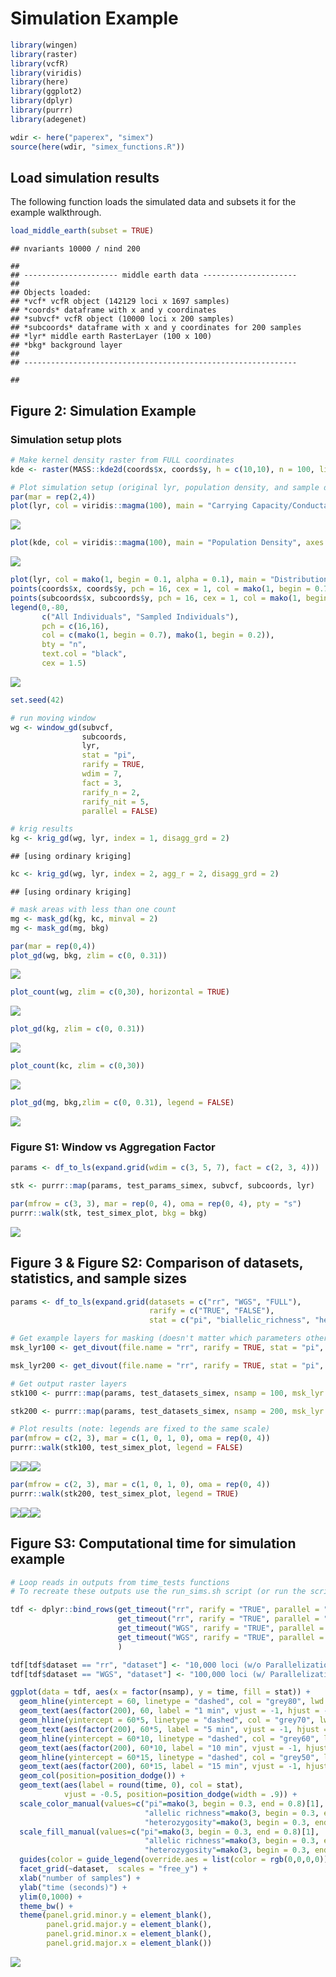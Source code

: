 Simulation Example
================

``` r
library(wingen)
library(raster)
library(vcfR)
library(viridis)
library(here)
library(ggplot2)
library(dplyr)
library(purrr)
library(adegenet)

wdir <- here("paperex", "simex")
source(here(wdir, "simex_functions.R"))
```

## Load simulation results

The following function loads the simulated data and subsets it for the
example walkthrough.

``` r
load_middle_earth(subset = TRUE)
```

    ## nvariants 10000 / nind 200

    ## 
    ## --------------------- middle earth data ---------------------
    ##  
    ## Objects loaded: 
    ## *vcf* vcfR object (142129 loci x 1697 samples) 
    ## *coords* dataframe with x and y coordinates 
    ## *subvcf* vcfR object (10000 loci x 200 samples) 
    ## *subcoords* dataframe with x and y coordinates for 200 samples 
    ## *lyr* middle earth RasterLayer (100 x 100) 
    ## *bkg* background layer 
    ## 
    ## -------------------------------------------------------------

    ## 

## Figure 2: Simulation Example

### Simulation setup plots

``` r
# Make kernel density raster from FULL coordinates
kde <- raster(MASS::kde2d(coords$x, coords$y, h = c(10,10), n = 100, lims = c(0,100,-100,0)))

# Plot simulation setup (original lyr, population density, and sample distribution)
par(mar = rep(2,4))
plot(lyr, col = viridis::magma(100), main = "Carrying Capacity/Conductance", axes = FALSE, box = FALSE)
```

![](simex_notebook_files/figure-gfm/unnamed-chunk-3-1.png)<!-- -->

``` r
plot(kde, col = viridis::magma(100), main = "Population Density", axes = FALSE, box = FALSE)
```

![](simex_notebook_files/figure-gfm/unnamed-chunk-3-2.png)<!-- -->

``` r
plot(lyr, col = mako(1, begin = 0.1, alpha = 0.1), main = "Distribution of Individuals", axes = FALSE, box = FALSE, zlim = c(0.01,1), legend = FALSE)
points(coords$x, coords$y, pch = 16, cex = 1, col = mako(1, begin = 0.7, alpha = 0.4), xlab = "", ylab = "")
points(subcoords$x, subcoords$y, pch = 16, cex = 1, col = mako(1, begin = 0.2, alpha = 0.9), xlab = "", ylab = "")
legend(0,-80, 
       c("All Individuals", "Sampled Individuals"), 
       pch = c(16,16), 
       col = c(mako(1, begin = 0.7), mako(1, begin = 0.2)),
       bty = "n",
       text.col = "black",
       cex = 1.5)
```

![](simex_notebook_files/figure-gfm/unnamed-chunk-3-3.png)<!-- -->

``` r
set.seed(42)

# run moving window
wg <- window_gd(subvcf, 
                subcoords, 
                lyr, 
                stat = "pi", 
                rarify = TRUE, 
                wdim = 7, 
                fact = 3, 
                rarify_n = 2, 
                rarify_nit = 5, 
                parallel = FALSE)

# krig results
kg <- krig_gd(wg, lyr, index = 1, disagg_grd = 2)
```

    ## [using ordinary kriging]

``` r
kc <- krig_gd(wg, lyr, index = 2, agg_r = 2, disagg_grd = 2)
```

    ## [using ordinary kriging]

``` r
# mask areas with less than one count
mg <- mask_gd(kg, kc, minval = 2)
mg <- mask_gd(mg, bkg)

par(mar = rep(0,4))
plot_gd(wg, bkg, zlim = c(0, 0.31))
```

![](simex_notebook_files/figure-gfm/unnamed-chunk-4-1.png)<!-- -->

``` r
plot_count(wg, zlim = c(0,30), horizontal = TRUE)
```

![](simex_notebook_files/figure-gfm/unnamed-chunk-4-2.png)<!-- -->

``` r
plot_gd(kg, zlim = c(0, 0.31))
```

![](simex_notebook_files/figure-gfm/unnamed-chunk-4-3.png)<!-- -->

``` r
plot_count(kc, zlim = c(0,30))
```

![](simex_notebook_files/figure-gfm/unnamed-chunk-4-4.png)<!-- -->

``` r
plot_gd(mg, bkg,zlim = c(0, 0.31), legend = FALSE)
```

![](simex_notebook_files/figure-gfm/unnamed-chunk-4-5.png)<!-- -->

### Figure S1: Window vs Aggregation Factor

``` r
params <- df_to_ls(expand.grid(wdim = c(3, 5, 7), fact = c(2, 3, 4)))

stk <- purrr::map(params, test_params_simex, subvcf, subcoords, lyr)

par(mfrow = c(3, 3), mar = rep(0, 4), oma = rep(0, 4), pty = "s")
purrr::walk(stk, test_simex_plot, bkg = bkg)
```

![](simex_notebook_files/figure-gfm/unnamed-chunk-5-1.png)<!-- -->

## Figure 3 & Figure S2: Comparison of datasets, statistics, and sample sizes

``` r
params <- df_to_ls(expand.grid(datasets = c("rr", "WGS", "FULL"),
                               rarify = c("TRUE", "FALSE"),
                               stat = c("pi", "biallelic_richness", "heterozygosity")))

# Get example layers for masking (doesn't matter which parameters other than nsamp)
msk_lyr100 <- get_divout(file.name = "rr", rarify = TRUE, stat = "pi", nsamp = 100)

msk_lyr200 <- get_divout(file.name = "rr", rarify = TRUE, stat = "pi", nsamp = 200)

# Get output raster layers
stk100 <- purrr::map(params, test_datasets_simex, nsamp = 100, msk_lyr = msk_lyr100)

stk200 <- purrr::map(params, test_datasets_simex, nsamp = 200, msk_lyr = msk_lyr200)

# Plot results (note: legends are fixed to the same scale)
par(mfrow = c(2, 3), mar = c(1, 0, 1, 0), oma = rep(0, 4))
purrr::walk(stk100, test_simex_plot, legend = FALSE)
```

![](simex_notebook_files/figure-gfm/unnamed-chunk-6-1.png)<!-- -->![](simex_notebook_files/figure-gfm/unnamed-chunk-6-2.png)<!-- -->![](simex_notebook_files/figure-gfm/unnamed-chunk-6-3.png)<!-- -->

``` r
par(mfrow = c(2, 3), mar = c(1, 0, 1, 0), oma = rep(0, 4))
purrr::walk(stk200, test_simex_plot, legend = TRUE)
```

![](simex_notebook_files/figure-gfm/unnamed-chunk-6-4.png)<!-- -->![](simex_notebook_files/figure-gfm/unnamed-chunk-6-5.png)<!-- -->![](simex_notebook_files/figure-gfm/unnamed-chunk-6-6.png)<!-- -->

## Figure S3: Computational time for simulation example

``` r
# Loop reads in outputs from time_tests functions
# To recreate these outputs use the run_sims.sh script (or run the scripts within time_tests individually)

tdf <- dplyr::bind_rows(get_timeout("rr", rarify = "TRUE", parallel = "FALSE", nsamp = 100),
                        get_timeout("rr", rarify = "TRUE", parallel = "FALSE", nsamp = 200),
                        get_timeout("WGS", rarify = "TRUE", parallel = "TRUE", nsamp = 100),
                        get_timeout("WGS", rarify = "TRUE", parallel = "TRUE", nsamp = 200)
                        )

tdf[tdf$dataset == "rr", "dataset"] <- "10,000 loci (w/o Parallelization)"
tdf[tdf$dataset == "WGS", "dataset"] <- "100,000 loci (w/ Parallelization)"

ggplot(data = tdf, aes(x = factor(nsamp), y = time, fill = stat)) +
  geom_hline(yintercept = 60, linetype = "dashed", col = "grey80", lwd = 1) + 
  geom_text(aes(factor(200), 60, label = "1 min", vjust = -1, hjust = -0.7), col = "grey80", fontface = "italic") +
  geom_hline(yintercept = 60*5, linetype = "dashed", col = "grey70", lwd = 1) + 
  geom_text(aes(factor(200), 60*5, label = "5 min", vjust = -1, hjust = -0.7), col = "grey70", fontface = "italic") +
  geom_hline(yintercept = 60*10, linetype = "dashed", col = "grey60", lwd = 1) + 
  geom_text(aes(factor(200), 60*10, label = "10 min", vjust = -1, hjust = -0.4), col = "grey60", fontface = "italic") +
  geom_hline(yintercept = 60*15, linetype = "dashed", col = "grey50", lwd = 1) + 
  geom_text(aes(factor(200), 60*15, label = "15 min", vjust = -1, hjust = -0.4), col = "grey50", fontface = "italic") +
  geom_col(position=position_dodge()) +
  geom_text(aes(label = round(time, 0), col = stat), 
            vjust = -0.5, position=position_dodge(width = .9)) + 
  scale_color_manual(values=c("pi"=mako(3, begin = 0.3, end = 0.8)[1], 
                              "allelic richness"=mako(3, begin = 0.3, end = 0.8)[2],
                              "heterozygosity"=mako(3, begin = 0.3, end = 0.8)[3])) +
  scale_fill_manual(values=c("pi"=mako(3, begin = 0.3, end = 0.8)[1], 
                              "allelic richness"=mako(3, begin = 0.3, end = 0.8)[2],
                              "heterozygosity"=mako(3, begin = 0.3, end = 0.8)[3])) +
  guides(color = guide_legend(override.aes = list(color = rgb(0,0,0,0)))) +
  facet_grid(~dataset,  scales = "free_y") +
  xlab("number of samples") +
  ylab("time (seconds)") +
  ylim(0,1000) +
  theme_bw() +
  theme(panel.grid.minor.y = element_blank(), 
        panel.grid.major.y = element_blank(),
        panel.grid.minor.x = element_blank(), 
        panel.grid.major.x = element_blank())
```

![](simex_notebook_files/figure-gfm/unnamed-chunk-7-1.png)<!-- -->
